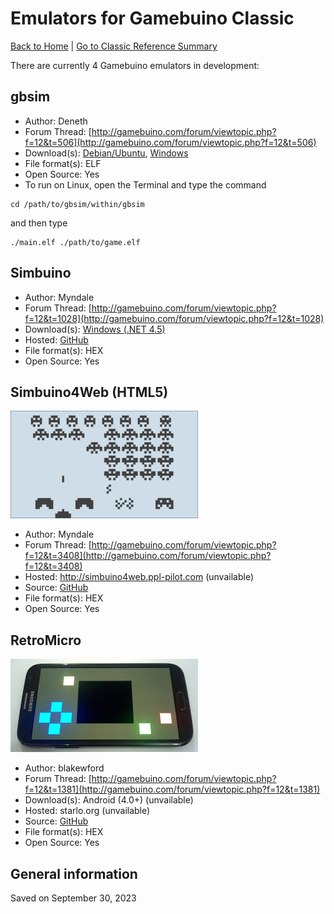 
# Emulators for Gamebuino Classic

[Back to Home](./../../../README.MD) | [Go to Classic Reference Summary](./../reference/README.MD)

There are currently 4 Gamebuino emulators in development:

## gbsim

- Author: Deneth
- Forum Thread: [http://gamebuino.com/forum/viewtopic.php?f=12&t=506](http://gamebuino.com/forum/viewtopic.php?f=12&t=506)
- Download(s): [Debian/Ubuntu](https://github.com/33d/gbsim), [Windows](https://github.com/33d/gbsim-win)
- File format(s): ELF
- Open Source: Yes
- To run on Linux, open the Terminal and type the command

```
cd /path/to/gbsim/within/gbsim
```

and then type

```
./main.elf ./path/to/game.elf
```

## Simbuino

- Author: Myndale
- Forum Thread: [http://gamebuino.com/forum/viewtopic.php?f=12&t=1028](http://gamebuino.com/forum/viewtopic.php?f=12&t=1028)
- Download(s): [Windows (.NET 4.5)](https://github.com/Myndale/Simbuino/blob/master/binaries/Simbuino-Install.zip?raw=true)
- Hosted: [GitHub](https://github.com/Myndale/Simbuino)
- File format(s): HEX
- Open Source: Yes

## Simbuino4Web (HTML5)

![Simbuino4Web](./../../../assets/img/300px-Simbuino4web.png)

- Author: Myndale
- Forum Thread: [http://gamebuino.com/forum/viewtopic.php?f=12&t=3408](http://gamebuino.com/forum/viewtopic.php?f=12&t=3408)
- Hosted: http://simbuino4web.ppl-pilot.com (unvailable)
- Source: [GitHub](https://github.com/Myndale/Simbuino/tree/master/src/Simbuino4Web)
- File format(s): HEX
- Open Source: Yes

## RetroMicro

![RetroMicro](./../../../assets/img/300px-BoardMicroSS.jpg)

- Author: blakewford
- Forum Thread: [http://gamebuino.com/forum/viewtopic.php?f=12&t=1381](http://gamebuino.com/forum/viewtopic.php?f=12&t=1381)
- Download(s): Android (4.0+) (unvailable)
- Hosted: starlo.org (unvailable)
- Source: [GitHub](https://github.com/blakewford/pichai)
- File format(s): HEX
- Open Source: Yes

## General information

Saved on September 30, 2023
